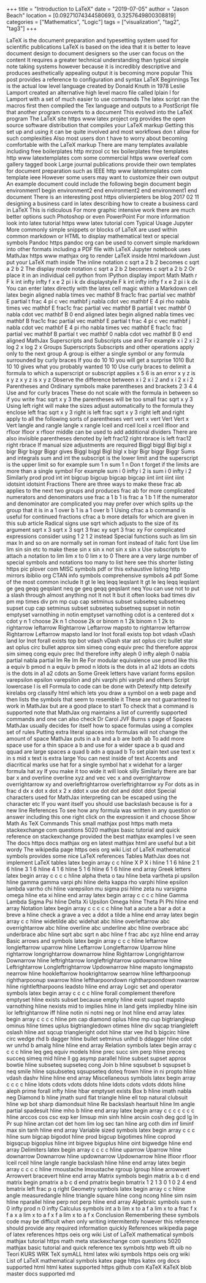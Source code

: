 +++
title = "Introduction to LaTeX"
date = "2019-07-05"
author = "Jason Beach"
location = [0.09271074344580693, 0.3257649800308819]
categories = ["Mathematics", "Logic"]
tags = ["visualization", "tag2", "tag3"]
+++

LaTeX is the document preparation and typesetting system used for scientific publications LaTeX is based on the idea that it is better to leave document design to document designers so the user can focus on the content It requires a greater technical understanding than typical simple note taking systems however because it is incredibly descriptive and produces aesthetically appealing output it is becoming more popular This post provides a reference to configuration and syntax LaTeX Beginnings Tex is the actual low level language created by Donald Knuth in 1978 Leslie Lamport created an alternative high level macro file called lplain l for Lamport with a set of much easier to use commands The latex script ran the macros first then compiled the Tex language and outputs to a PostScript file that another program converts to a document This evolved into the LaTeX program The LaTeX site https www latex project org provides the open source software distribution that compiles your LaTeX markup Getting this set up and using it can be quite involved and most workflows don t allow for such complexities Also most users don t have to worry about becoming comfortable with the LaTeX markup There are many templates available including free boilerplates http mrzool cc tex boilerplates free templates http www latextemplates com some commercial https www overleaf com gallery tagged book Large journal publications provide their own templates for document preparation such as IEEE http www latextemplates com template ieee However some users may want to customize their own output An example document could include the following begin document begin environment1 begin environment2 end environment2 end environment1 end document There is an interesting post https olivierpieters be blog 2017 02 11 designing a business card in latex describing how to create a business card in LaTeX This is ridiculous For more graphic intensive work there are much better options such Photoshop or even PowerPoint For more information look into latex tutorial https www latex tutorial com Typical Usage Jupyter More commonly simple snippets or blocks of LaTeX are used within common markdown or HTML to display mathematical text or special symbols Pandoc https pandoc org can be used to convert simple markdown into other formats including a PDF file with LaTeX Jupyter notebook uses MathJax https www mathjax org to render LaTeX inside html markdown Just put your LaTeX math inside The inline notation c sqrt a 2 b 2 becomes c sqrt a 2 b 2 The display mode notation c sqrt a 2 b 2 becomes c sqrt a 2 b 2 Or place it in an individual cell python from IPython display import Math Math r F k int infty infty f x e 2 pi i k dx displaystyle F k int infty infty f x e 2 pi i k dx You can enter latex directly with the latex cell magic within a Markdown cell latex begin aligned nabla times vec mathbf B frac1c frac partial vec mathbf E partial t frac 4 pi c vec mathbf j nabla cdot vec mathbf E 4 pi rho nabla times vec mathbf E frac1c frac partial vec mathbf B partial t vec mathbf 0 nabla cdot vec mathbf B 0 end aligned latex begin aligned nabla times vec mathbf B frac1c frac partial vec mathbf E partial t frac 4 pi c vec mathbf j nabla cdot vec mathbf E 4 pi rho nabla times vec mathbf E frac1c frac partial vec mathbf B partial t vec mathbf 0 nabla cdot vec mathbf B 0 end aligned MathJax Superscripts and Subscripts use and For example x i 2 x i 2 log 2 x log 2 x Groups Superscripts Subscripts and other operations apply only to the next group A group is either a single symbol or any formula surrounded by curly braces If you do 10 10 you will get a surprise 1010 But 10 10 gives what you probably wanted 10 10 Use curly braces to delimit a formula to which a superscript or subscript applies x 5 6 is an error x y z is x y z x y z is x y z Observe the difference between x i 2 x i 2 and x i 2 x i 2 Parentheses and Ordinary symbols make parentheses and brackets 2 3 4 4 Use and for curly braces These do not scale with the formula in between so if you write frac sqrt x y 3 the parentheses will be too small frac sqrt x y 3 Using left right will make the sizes adjust automatically to the formula they enclose left frac sqrt x y 3 right is left frac sqrt x y 3 right left and right apply to all the following sorts of parentheses vert vert x vert Vert Vert x Vert langle and rangle langle x rangle lceil and rceil lceil x rceil lfloor and rfloor lfloor x rfloor middle can be used to add additional dividers There are also invisible parentheses denoted by left frac12 right rbrace is left frac12 right rbrace If manual size adjustments are required Biggl biggl Bigl bigl x bigr Bigr biggr Biggr gives Biggl biggl Bigl bigl x bigr Bigr biggr Biggr Sums and integrals sum and int the subscript is the lower limit and the superscript is the upper limit so for example sum 1 n sum 1 n Don t forget if the limits are more than a single symbol For example sum i 0 infty i 2 is sum i 0 infty i 2 Similarly prod prod int int bigcup bigcup bigcap bigcap iint iint iiint iiint idotsint idotsint Fractions There are three ways to make these frac ab applies to the next two groups and produces frac ab for more complicated numerators and denominators use frac a 1 b 1 is frac a 1 b 1 If the numerator and denominator are complicated you may prefer over which splits up the group that it is in a 1 over b 1 is a 1 over b 1 Using cfrac a b command is useful for continued fractions cfrac a b more details for which are given in this sub article Radical signs use sqrt which adjusts to the size of its argument sqrt x 3 sqrt x 3 sqrt 3 frac xy sqrt 3 frac xy For complicated expressions consider using 1 2 1 2 instead Special functions such as lim sin max ln and so on are normally set in roman font instead of italic font Use lim lim sin sin etc to make these sin x sin x not sin x sin x Use subscripts to attach a notation to lim lim x to 0 lim x to 0 There are a very large number of special symbols and notations too many to list here see this shorter listing https pic plover com MISC symbols pdf or this exhaustive listing http mirrors ibiblio org CTAN info symbols comprehensive symbols a4 pdf Some of the most common include lt gt le leq leqq leqslant lt gt le leq leqq leqslant ge geq geqq geqslant neq ge geq geqq geqslant neq You can use not to put a slash through almost anything not lt not lt but it often looks bad times div pm mp times div pm mp cup cap setminus subset subseteq subsetneq supset cup cap setminus subset subseteq subsetneq supset in notin emptyset varnothing in notin emptyset varnothing cdot is a centered dot x cdot y n 1 choose 2k n 1 choose 2k or binom n 1 2k binom n 1 2k to rightarrow leftarrow Rightarrow Leftarrow mapsto to rightarrow leftarrow Rightarrow Leftarrow mapsto land lor lnot forall exists top bot vdash vDash land lor lnot forall exists top bot vdash vDash star ast oplus circ bullet star ast oplus circ bullet approx sim simeq cong equiv prec lhd therefore approx sim simeq cong equiv prec lhd therefore infty aleph 0 infty aleph 0 nabla partial nabla partial Im Re Im Re For modular equivalence use pmod like this a equiv b pmod n a equiv b pmod n ldots is the dots in a1 a2 ldots an cdots is the dots in a1 a2 cdots an Some Greek letters have variant forms epsilon varepsilon epsilon varepsilon and phi varphi phi varphi and others Script lowercase l is ell Formula to code can be done with Detexify http detexify kirelabs org classify html which lets you draw a symbol on a web page and then lists the symbols that seem to resemble it These are not guaranteed to work in MathJax but are a good place to start To check that a command is supported note that MathJax org maintains a list of currently supported commands and one can also check Dr Carol JVF Burns s page of Spaces MathJax usually decides for itself how to space formulas using a complex set of rules Putting extra literal spaces into formulas will not change the amount of space MathJax puts in a b and a b are both ab To add more space use for a thin space a b and use for a wider space a b quad and qquad are large spaces a quad b adn a qquad b To set plain text use text x in s mid x text is extra large You can nest inside of text Accents and diacritical marks use hat for a single symbol hat x widehat for a larger formula hat xy If you make it too wide it will look silly Similarly there are bar bar x and overline overline xyz and vec vec x and overrightarrow overrightarrow xy and overleftrightarrow overleftrightarrow xy For dots as in frac d dx x dot x dot x 2 x ddot x use dot dot and ddot ddot Special characters used for MathJax interpreting can be escaped using the character etc If you want itself you should use backslash because is for a new line References To see how any formula was written in any question or answer including this one right click on the expression it and choose Show Math As TeX Commands This small mathjax post https math meta stackexchange com questions 5020 mathjax basic tutorial and quick reference on stackexchange provided the best mathjax examples I ve seen The docs https docs mathjax org en latest mathjax html are useful but a bit wordy The wikipedia page https oeis org wiki List of LaTeX mathematical symbols provides some nice LaTeX references Tables MathJax does not implement LaTeX tables latex begin array c c hline X P X i hline 1 1 6 hline 2 1 6 hline 3 1 6 hline 4 1 6 hline 5 1 6 hline 6 1 6 hline end array Greek letters latex begin array c c c c hline alpha theta o tau hline beta vartheta pi upsilon hline gamma gamma varpi phi hline delta kappa rho varphi hline epsilon lambda varrho chi hline varepsilon mu sigma psi hline zeta nu varsigma omega hline eta xi hline end array latex begin array c c c c hline Gamma Lambda Sigma Psi hline Delta Xi Upsilon Omega hline Theta Pi Phi hline end array Notation latex begin array c c c c c hline hat a acute a bar a dot a breve a hline check a grave a vec a ddot a tilde a hline end array latex begin array c c hline widetilde abc widehat abc hline overleftarrow abc overrightarrow abc hline overline abc underline abc hline overbrace abc underbrace abc hline sqrt abc sqrt n abc hline f frac abc xyz hline end array Basic arrows and symbols latex begin array c c c hline leftarrow longleftarrow uparrow hline Leftarrow Longleftarrow Uparrow hline rightarrow longrightarrow downarrow hline Rightarrow Longrightarrow Downarrow hline leftrightarrow longleftrightarrow updownarrow hline Leftrightarrow Longleftrightarrow Updownarrow hline mapsto longmapsto nearrow hline hookleftarrow hookrightarrow searrow hline leftharpoonup rightharpoonup swarrow hline leftharpoondown rightharpoondown nwarrow hline rightleftharpoons leadsto hline end array Logic set and operator symbols latex begin array c c c c hline forall complement therefore emptyset hline exists subset because empty hline exist supset mapsto varnothing hline nexists mid to implies hline in land gets impliedby hline isin lor leftrightarrow iff hline notin ni notni neg or lnot hline end array latex begin array c c c c hline pm cap diamond oplus hline mp cup bigtriangleup ominus hline times uplus bigtriangledown otimes hline div sqcap triangleleft oslash hline ast sqcup triangleright odot hline star vee lhd b bigcirc hline circ wedge rhd b dagger hline bullet setminus unlhd b ddagger hline cdot wr unrhd b amalg hline hline end array Relation symbols latex begin array c c c c hline leq geq equiv models hline prec succ sim perp hline preceq succeq simeq mid hline ll gg asymp parallel hline subset supset approx bowtie hline subseteq supseteq cong Join b hline sqsubset b sqsupset b neq smile hline sqsubseteq sqsupseteq doteq frown hline in ni propto hline vdash dashv hline hline end array Miscellaneous symbols latex begin array c c c c hline ldots cdots vdots ddots hline ldots cdots vdots ddots hline aleph prime forall infty hline hbar emptyset exists Box b hline imath nabla neg Diamond b hline jmath surd flat triangle hline ell top natural clubsuit hline wp bot sharp diamondsuit hline Re backslash heartsuit hline Im angle partial spadesuit hline mho b hline end array latex begin array c c c c c c c hline arccos cos csc exp ker limsup min sinh hline arcsin cosh deg gcd lg ln Pr sup hline arctan cot det hom lim log sec tan hline arg coth dim inf liminf max sin tanh hline end array Variable sized symbols latex begin array c c c hline sum bigcap bigodot hline prod bigcup bigotimes hline coprod bigsqcup bigoplus hline int bigvee biguplus hline oint bigwedge hline end array Delimiters latex begin array c c c c hline uparrow Uparrow hline downarrow Downarrow hline updownarrow Updownarrow hline lfloor rfloor lceil rceil hline langle rangle backslash hline hline end array latex begin array c c c c hline rmoustache lmoustache rgroup lgroup hline arrowvert Arrowvert bracevert hline end array Matrix symbols begin matrix a b c d end matrix begin pmatrix a b c d end pmatrix begin bmatrix 1 2 1 3 0 1 0 2 4 end bmatrix left frac p q right Geometry symbols latex begin array c c hline angle measuredangle hline triangle square hline cong ncong hline sim nsim hline nparallel hline perp not perp hline end array Algebraic symbols sum n 0 infty prod n 0 infty Calculus symbols int a b lim x to a f a lim x to a frac f x f a x a lim x to a f x f a lim x to a f x Conclusion Remembering these symbols code may be difficult when only writing intermitently however this reference should provide any required information quickly References wikipedia page of latex references https oeis org wiki List of LaTeX mathematical symbols mathjax tutorial https math meta stackexchange com questions 5020 mathjax basic tutorial and quick reference tex symbols http web ift uib no Teori KURS WRK TeX symALL html latex wiki symbols https oeis org wiki List of LaTeX mathematical symbols katex page https katex org docs supported html html katex supported https github com KaTeX KaTeX blob master docs supported md